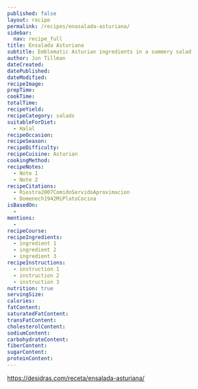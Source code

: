 ```yaml
---
published: false
layout: recipe
permalink: /recipes/enasalada-asturiana/
sidebar:
  nav: recipe_full
title: Ensalada Asturiana
subtitle: Emblematic Asturian ingredients in a summery salad
author: Jon Tillman
dateCreated: 
datePublished: 
dateModified: 
recipeImage: 
prepTime: 
cookTime: 
totalTime: 
recipeYield: 
recipeCategory: salads
suitableForDiet:
  - Halal
recipeOccasion: 
recipeSeason: 
recipeDifficulty: 
recipeCuisine: Asturian
cookingMethod: 
recipeNotes:
  - Note 1
  - Note 2
recipeCitations:
  - Riestra2007ComidoServidoAproximacion
  - Domenech1942MiPlatoCocina
isBasedOn:
  - 
mentions:
  - 
recipeCourse: 
recipeIngredients:
  - ingredient 1
  - ingredient 2
  - ingredient 3
recipeInstructions:
  - instruction 1
  - instruction 2
  - instruction 3
nutrition: true
servingSize: 
calories: 
fatContent: 
saturatedFatContent: 
transFatContent: 
cholesterolContent: 
sodiumContent: 
carbohydrateContent: 
fiberContent: 
sugarContent: 
proteinContent: 
---
```


https://desidras.com/receta/ensalada-asturiana/
